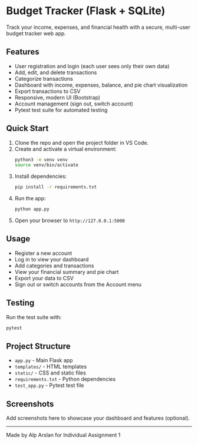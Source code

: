 
# Budget Tracker (Flask + SQLite)

Track your income, expenses, and financial health with a secure, multi-user budget tracker web app.

## Features
- User registration and login (each user sees only their own data)
- Add, edit, and delete transactions
- Categorize transactions
- Dashboard with income, expenses, balance, and pie chart visualization
- Export transactions to CSV
- Responsive, modern UI (Bootstrap)
- Account management (sign out, switch account)
- Pytest test suite for automated testing

## Quick Start
1. Clone the repo and open the project folder in VS Code.
2. Create and activate a virtual environment:
   ```bash
   python3 -m venv venv
   source venv/bin/activate
   ```
3. Install dependencies:
   ```bash
   pip install -r requirements.txt
   ```
4. Run the app:
   ```bash
   python app.py
   ```
5. Open your browser to `http://127.0.0.1:5000`

## Usage
- Register a new account
- Log in to view your dashboard
- Add categories and transactions
- View your financial summary and pie chart
- Export your data to CSV
- Sign out or switch accounts from the Account menu

## Testing
Run the test suite with:
```bash
pytest
```

## Project Structure
- `app.py` - Main Flask app
- `templates/` - HTML templates
- `static/` - CSS and static files
- `requirements.txt` - Python dependencies
- `test_app.py` - Pytest test file

## Screenshots
Add screenshots here to showcase your dashboard and features (optional).

---
Made by Alp Arslan for Individual Assignment 1

